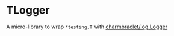 # TLogger

A micro-library to wrap `*testing.T` with [charmbraclet/log.Logger](https://github.com/charmbraclet/log.Logger)
